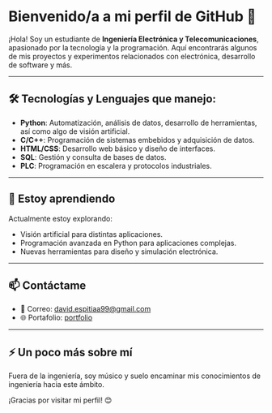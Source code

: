 # Bienvenido/a a mi perfil de GitHub 👋

¡Hola! Soy un estudiante de **Ingeniería Electrónica y Telecomunicaciones**, apasionado por la tecnología y la programación. Aquí encontrarás algunos de mis proyectos y experimentos relacionados con electrónica, desarrollo de software y más.

---

## 🛠️ Tecnologías y Lenguajes que manejo:
- **Python**: Automatización, análisis de datos, desarrollo de herramientas, así como algo de visión artificial.
- **C/C++**: Programación de sistemas embebidos y adquisición de datos.
- **HTML/CSS**: Desarrollo web básico y diseño de interfaces.
- **SQL**: Gestión y consulta de bases de datos.
- **PLC**: Programación en escalera y protocolos industriales.

---

## 🌱 Estoy aprendiendo
Actualmente estoy explorando:
- Visión artificial para distintas aplicaciones.
- Programación avanzada en Python para aplicaciones complejas.
- Nuevas herramientas para diseño y simulación electrónica.

---

## 📫 Contáctame
- 💌 Correo: [david.espitiaa99@gmail.com](mailto:david.espitiaa99@gmail.com)
- 🌐 Portafolio: [portfolio](#)

---

## ⚡ Un poco más sobre mí
Fuera de la ingeniería, soy músico y suelo encaminar mis conocimientos de ingeniería hacia este ámbito.

¡Gracias por visitar mi perfil! 😊

<!---
david-espitiaa/david-espitiaa is a ✨ special ✨ repository because its `README.md` (this file) appears on your GitHub profile.
You can click the Preview link to take a look at your changes.
--->
